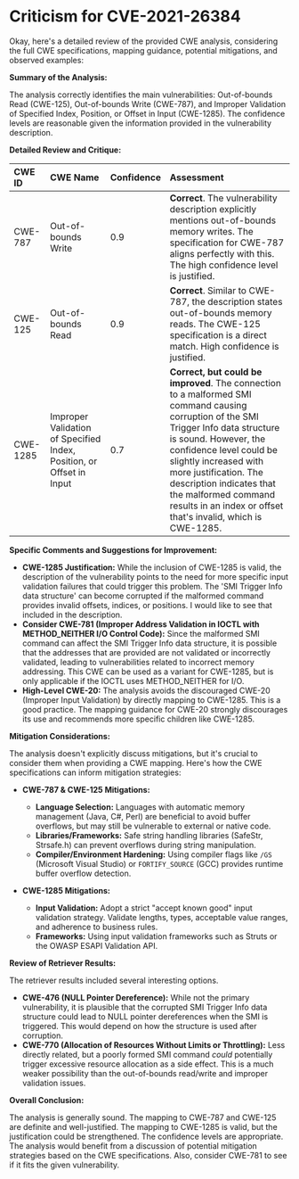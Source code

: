 # Criticism for CVE-2021-26384

Okay, here's a detailed review of the provided CWE analysis, considering the full CWE specifications, mapping guidance, potential mitigations, and observed examples:

**Summary of the Analysis:**

The analysis correctly identifies the main vulnerabilities: Out-of-bounds Read (CWE-125), Out-of-bounds Write (CWE-787), and Improper Validation of Specified Index, Position, or Offset in Input (CWE-1285).  The confidence levels are reasonable given the information provided in the vulnerability description.

**Detailed Review and Critique:**

| CWE ID  | CWE Name                       | Confidence | Assessment                                                                                                                                                                                                                                                                                                                                                                                       |
| :-------- | :------------------------------ | :--------- | :-------------------------------------------------------------------------------------------------------------------------------------------------------------------------------------------------------------------------------------------------------------------------------------------------------------------------------------------------------------------------------------------------- |
| CWE-787 | Out-of-bounds Write            | 0.9        | **Correct**. The vulnerability description explicitly mentions out-of-bounds memory writes.  The specification for CWE-787 aligns perfectly with this.  The high confidence level is justified.                                                                                                                                                                                                   |
| CWE-125 | Out-of-bounds Read             | 0.9        | **Correct**.  Similar to CWE-787, the description states out-of-bounds memory reads. The CWE-125 specification is a direct match. High confidence is justified.                                                                                                                                                                                                                              |
| CWE-1285 | Improper Validation of Specified Index, Position, or Offset in Input | 0.7        | **Correct, but could be improved**. The connection to a malformed SMI command causing corruption of the SMI Trigger Info data structure is sound.  However, the confidence level could be slightly increased with more justification. The description indicates that the malformed command results in an index or offset that's invalid, which is CWE-1285. |

**Specific Comments and Suggestions for Improvement:**

*   **CWE-1285 Justification:** While the inclusion of CWE-1285 is valid, the description of the vulnerability points to the need for more specific input validation failures that could trigger this problem. The 'SMI Trigger Info data structure' can become corrupted if the malformed command provides invalid offsets, indices, or positions. I would like to see that included in the description.
*   **Consider CWE-781 (Improper Address Validation in IOCTL with METHOD_NEITHER I/O Control Code):** Since the malformed SMI command can affect the SMI Trigger Info data structure, it is possible that the addresses that are provided are not validated or incorrectly validated, leading to vulnerabilities related to incorrect memory addressing. This CWE can be used as a variant for CWE-1285, but is only applicable if the IOCTL uses METHOD_NEITHER for I/O.
*   **High-Level CWE-20:** The analysis avoids the discouraged CWE-20 (Improper Input Validation) by directly mapping to CWE-1285. This is a good practice.  The mapping guidance for CWE-20 strongly discourages its use and recommends more specific children like CWE-1285.

**Mitigation Considerations:**

The analysis doesn't explicitly discuss mitigations, but it's crucial to consider them when providing a CWE mapping. Here's how the CWE specifications can inform mitigation strategies:

*   **CWE-787 & CWE-125 Mitigations:**
    *   **Language Selection:** Languages with automatic memory management (Java, C#, Perl) are beneficial to avoid buffer overflows, but may still be vulnerable to external or native code.
    *   **Libraries/Frameworks:** Safe string handling libraries (SafeStr, Strsafe.h) can prevent overflows during string manipulation.
    *   **Compiler/Environment Hardening:**  Using compiler flags like `/GS` (Microsoft Visual Studio) or `FORTIFY_SOURCE` (GCC) provides runtime buffer overflow detection.

*   **CWE-1285 Mitigations:**
    *   **Input Validation:**  Adopt a strict "accept known good" input validation strategy. Validate lengths, types, acceptable value ranges, and adherence to business rules.
    *   **Frameworks:** Using input validation frameworks such as Struts or the OWASP ESAPI Validation API.

**Review of Retriever Results:**

The retriever results included several interesting options.

*   **CWE-476 (NULL Pointer Dereference):** While not the primary vulnerability, it is plausible that the corrupted SMI Trigger Info data structure could lead to NULL pointer dereferences when the SMI is triggered. This would depend on how the structure is used after corruption.
*   **CWE-770 (Allocation of Resources Without Limits or Throttling):**  Less directly related, but a poorly formed SMI command *could* potentially trigger excessive resource allocation as a side effect. This is a much weaker possibility than the out-of-bounds read/write and improper validation issues.

**Overall Conclusion:**

The analysis is generally sound. The mapping to CWE-787 and CWE-125 are definite and well-justified. The mapping to CWE-1285 is valid, but the justification could be strengthened. The confidence levels are appropriate. The analysis would benefit from a discussion of potential mitigation strategies based on the CWE specifications. Also, consider CWE-781 to see if it fits the given vulnerability.